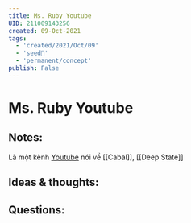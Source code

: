 ```yaml
---
title: Ms. Ruby Youtube
UID: 211009143256
created: 09-Oct-2021
tags:
  - 'created/2021/Oct/09'
  - 'seed🥜'
  - 'permanent/concept'
publish: False
---
```

# Ms. Ruby Youtube

## Notes:
Là một kênh [Youtube](https://www.youtube.com/channel/UCU3F2ZrYI68UKPxaw63lrYg) nói về [[Cabal]], [[Deep State]]

## Ideas & thoughts:

## Questions:

